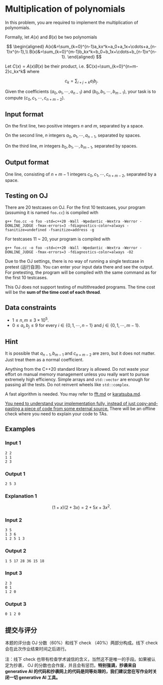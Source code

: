 # Multiplication of polynomials

In this problem, you are required to implement the multiplication of polynomials.

Formally, let $A(x)$ and $B(x)$ be two polynomials

$$
\begin{aligned}
A(x)&=\sum_{k=0}^{n-1}a_kx^k=a_0+a_1x+\cdots+a_{n-1}x^{n-1},\\
B(x)&=\sum_{k=0}^{m-1}b_kx^k=b_0+b_1x+\cdots+b_{n-1}x^{n-1}.
\end{aligned}
$$

Let $C(x)=A(x)B(x)$ be their product, i.e. $C(x)=\sum_{k=0}^{n+m-2}c_kx^k$ where

$$
c_k=\sum_{i+j=k}a_ib_j.
$$

Given the coefficients $\left(a_0,a_1,\cdots,a_{n-1}\right)$ and $\left(b_0,b_1,\cdots,b_{m-1}\right)$, your task is to compute $\left(c_0,c_1,\cdots,c_{n+m-2}\right)$.

## Input format

On the first line, two positive integers $n$ and $m$, separated by a space.

On the second line, $n$ integers $a_0,a_1,\cdots,a_{n-1}$, separated by spaces.

On the third line, $m$ integers $b_0,b_1,\cdots,b_{m-1}$, separated by spaces.

## Output format

One line, consisting of $n+m-1$ integers $c_0,c_1,\cdots,c_{n+m-2}$, separated by a space.

## Testing on OJ

There are 20 testcases on OJ. For the first 10 testcases, your program (assuming it is named `foo.cc`) is compiled with

```
g++ foo.cc -o foo -std=c++20 -Wall -Wpedantic -Wextra -Werror -DONLINE_JUDGE -fmax-errors=3 -fdiagnostics-color=always -fsanitize=undefined -fsanitize=address -g
```

For testcases 11 ~ 20, your program is compiled with

```
g++ foo.cc -o foo -std=c++20 -Wall -Wpedantic -Wextra -Werror -DONLINE_JUDGE -fmax-errors=3 -fdiagnostics-color=always -O2
```

Due to the OJ settings, there is no way of running a single testcase in pretest (运行自测). You can enter your input data there and see the output. For pretesting, the program will be compiled with the same command as for the first 10 testcases.

This OJ does not support testing of multithreaded programs. The time cost will be the **sum of the time cost of each thread**.

## Data constraints

- $1\leqslant n,m\leqslant 3\times 10^5$.
- $0\leqslant a_i,b_j\leqslant 9$ for every $i\in\{0,1,\cdots,n-1\}$ and $j\in\{0,1,\cdots,m-1\}$.

## Hint

It is possible that $a_{n-1},b_{m-1}$ and $c_{n+m-2}$ are zero, but it does not matter. Just treat them as a normal coefficient.

Anything from the C++20 standard library is allowed. Do not waste your effort on manual memory management unless you really want to pursue extremely high efficiency. Simple arrays and `std::vector` are enough for passing all the tests. Do not reinvent wheels like `std::complex`.

A fast algorithm is needed. You may refer to [fft.md](fft.md) or [karatsuba.md](karatsuba.md).

<u>You need to understand your implementation fully, instead of just copy-and-pasting a piece of code from some external source.</u> There will be an offline check where you need to explain your code to TAs.

## Examples

### Input 1

```
2 2
1 1
2 3
```

### Output 1

```
2 5 3
```

### Explanation 1

$$
(1+x)(2+3x)=2+5x+3x^2.
$$

### Input 2

```
3 5
1 3 6
1 2 5 1 3
```

### Output 2

```
1 5 17 28 36 15 18
```

### Input 3

```
2 3
0 1
1 2 0
```

### Output 3

```
0 1 2 0
```

## 提交与评分

本题的评分由 OJ 分数（60%）和线下 check （40%）两部分构成。线下 check 会在此次作业结束时间之后进行。

注：线下 check 也带有检查学术诚信的含义，当然这不是唯一的手段。如果被认定为抄袭， OJ 的分数也会作废，并且会有惩罚。**特别强调，抄袭来自 generative AI 的代码和抄袭网上的代码是同等处理的，我们建议您在写作业时关闭一切
generative AI 工具。**